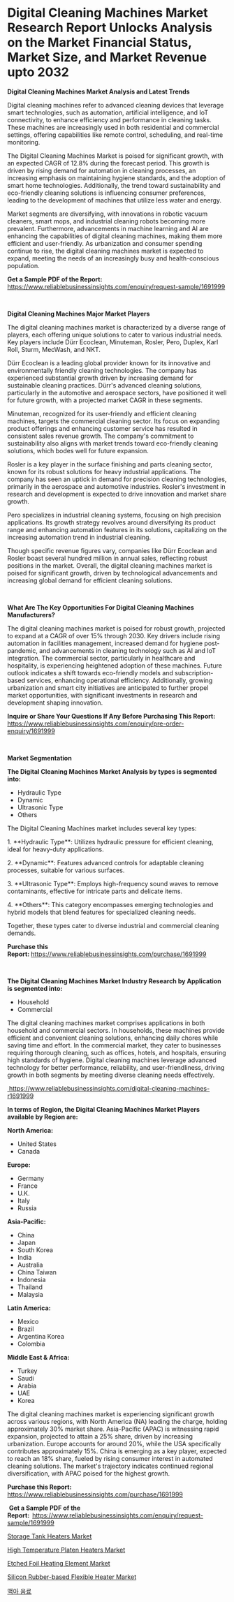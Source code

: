<p><h1>Digital Cleaning Machines Market Research Report Unlocks Analysis on the Market Financial Status, Market Size, and Market Revenue upto 2032</h1></p><p><strong>Digital Cleaning Machines Market Analysis and Latest Trends</strong></p>
<p><p>Digital cleaning machines refer to advanced cleaning devices that leverage smart technologies, such as automation, artificial intelligence, and IoT connectivity, to enhance efficiency and performance in cleaning tasks. These machines are increasingly used in both residential and commercial settings, offering capabilities like remote control, scheduling, and real-time monitoring. </p><p>The Digital Cleaning Machines Market is poised for significant growth, with an expected CAGR of 12.8% during the forecast period. This growth is driven by rising demand for automation in cleaning processes, an increasing emphasis on maintaining hygiene standards, and the adoption of smart home technologies. Additionally, the trend toward sustainability and eco-friendly cleaning solutions is influencing consumer preferences, leading to the development of machines that utilize less water and energy.</p><p>Market segments are diversifying, with innovations in robotic vacuum cleaners, smart mops, and industrial cleaning robots becoming more prevalent. Furthermore, advancements in machine learning and AI are enhancing the capabilities of digital cleaning machines, making them more efficient and user-friendly. As urbanization and consumer spending continue to rise, the digital cleaning machines market is expected to expand, meeting the needs of an increasingly busy and health-conscious population.</p></p>
<p><strong>Get a Sample PDF of the Report:&nbsp;</strong> <a href="https://www.reliablebusinessinsights.com/enquiry/request-sample/1691999?utm_campaign=97&utm_medium=2&utm_source=Github&utm_content=ia&utm_term=27032025&utm_id=digital-cleaning-machines">https://www.reliablebusinessinsights.com/enquiry/request-sample/1691999</a></p>
<p>&nbsp;</p>
<p><strong>Digital Cleaning Machines Major Market Players</strong></p>
<p><p>The digital cleaning machines market is characterized by a diverse range of players, each offering unique solutions to cater to various industrial needs. Key players include Dürr Ecoclean, Minuteman, Rosler, Pero, Duplex, Karl Roll, Sturm, MecWash, and NKT. </p><p>Dürr Ecoclean is a leading global provider known for its innovative and environmentally friendly cleaning technologies. The company has experienced substantial growth driven by increasing demand for sustainable cleaning practices. Dürr's advanced cleaning solutions, particularly in the automotive and aerospace sectors, have positioned it well for future growth, with a projected market CAGR in these segments.</p><p>Minuteman, recognized for its user-friendly and efficient cleaning machines, targets the commercial cleaning sector. Its focus on expanding product offerings and enhancing customer service has resulted in consistent sales revenue growth. The company's commitment to sustainability also aligns with market trends toward eco-friendly cleaning solutions, which bodes well for future expansion.</p><p>Rosler is a key player in the surface finishing and parts cleaning sector, known for its robust solutions for heavy industrial applications. The company has seen an uptick in demand for precision cleaning technologies, primarily in the aerospace and automotive industries. Rosler's investment in research and development is expected to drive innovation and market share growth.</p><p>Pero specializes in industrial cleaning systems, focusing on high precision applications. Its growth strategy revolves around diversifying its product range and enhancing automation features in its solutions, capitalizing on the increasing automation trend in industrial cleaning.</p><p>Though specific revenue figures vary, companies like Dürr Ecoclean and Rosler boast several hundred million in annual sales, reflecting robust positions in the market. Overall, the digital cleaning machines market is poised for significant growth, driven by technological advancements and increasing global demand for efficient cleaning solutions.</p></p>
<p>&nbsp;</p>
<p><strong>What Are The Key Opportunities For Digital Cleaning Machines Manufacturers?</strong></p>
<p><p>The digital cleaning machines market is poised for robust growth, projected to expand at a CAGR of over 15% through 2030. Key drivers include rising automation in facilities management, increased demand for hygiene post-pandemic, and advancements in cleaning technology such as AI and IoT integration. The commercial sector, particularly in healthcare and hospitality, is experiencing heightened adoption of these machines. Future outlook indicates a shift towards eco-friendly models and subscription-based services, enhancing operational efficiency. Additionally, growing urbanization and smart city initiatives are anticipated to further propel market opportunities, with significant investments in research and development shaping innovation.</p></p>
<p><strong>Inquire or Share Your Questions If Any Before Purchasing This Report:</strong> <a href="https://www.reliablebusinessinsights.com/enquiry/pre-order-enquiry/1691999?utm_campaign=97&utm_medium=2&utm_source=Github&utm_content=ia&utm_term=27032025&utm_id=digital-cleaning-machines">https://www.reliablebusinessinsights.com/enquiry/pre-order-enquiry/1691999</a></p>
<p>&nbsp;</p>
<p><strong>Market Segmentation</strong></p>
<p><strong>The Digital Cleaning Machines Market Analysis by types is segmented into:</strong></p>
<p><ul><li>Hydraulic Type</li><li>Dynamic</li><li>Ultrasonic Type</li><li>Others</li></ul></p>
<p><p>The Digital Cleaning Machines market includes several key types: </p><p>1. **Hydraulic Type**: Utilizes hydraulic pressure for efficient cleaning, ideal for heavy-duty applications.</p><p>2. **Dynamic**: Features advanced controls for adaptable cleaning processes, suitable for various surfaces.</p><p>3. **Ultrasonic Type**: Employs high-frequency sound waves to remove contaminants, effective for intricate parts and delicate items.</p><p>4. **Others**: This category encompasses emerging technologies and hybrid models that blend features for specialized cleaning needs. </p><p>Together, these types cater to diverse industrial and commercial cleaning demands.</p></p>
<p><strong>Purchase this Report:&nbsp;</strong><a href="https://www.reliablebusinessinsights.com/purchase/1691999?utm_campaign=97&utm_medium=2&utm_source=Github&utm_content=ia&utm_term=27032025&utm_id=digital-cleaning-machines">https://www.reliablebusinessinsights.com/purchase/1691999</a></p>
<p>&nbsp;</p>
<p><strong>The Digital Cleaning Machines Market Industry Research by Application is segmented into:</strong></p>
<p><ul><li>Household</li><li>Commercial</li></ul></p>
<p><p>The digital cleaning machines market comprises applications in both household and commercial sectors. In households, these machines provide efficient and convenient cleaning solutions, enhancing daily chores while saving time and effort. In the commercial market, they cater to businesses requiring thorough cleaning, such as offices, hotels, and hospitals, ensuring high standards of hygiene. Digital cleaning machines leverage advanced technology for better performance, reliability, and user-friendliness, driving growth in both segments by meeting diverse cleaning needs effectively.</p></p>
<p><a href="https://www.reliablebusinessinsights.com/digital-cleaning-machines-r1691999?utm_campaign=97&utm_medium=2&utm_source=Github&utm_content=ia&utm_term=27032025&utm_id=digital-cleaning-machines">&nbsp;https://www.reliablebusinessinsights.com/digital-cleaning-machines-r1691999</a></p>
<p><strong>In terms of Region, the Digital Cleaning Machines Market Players available by Region are:</strong></p>
<p>
    <p> <strong> North America: </strong>
        <ul>
            <li>United States</li>
            <li>Canada</li>
        </ul>
        </p> 
    <p> <strong> Europe: </strong>
        <ul>
            <li>Germany</li>
            <li>France</li>
            <li>U.K.</li>
            <li>Italy</li>
            <li>Russia</li>
        </ul>
        </p> 
    <p> <strong> Asia-Pacific: </strong>
        <ul>
            <li>China</li>
            <li>Japan</li>
            <li>South Korea</li>
            <li>India</li>
            <li>Australia</li>
            <li>China Taiwan</li>
            <li>Indonesia</li>
            <li>Thailand</li>
            <li>Malaysia</li>
        </ul>
        </p> 
    <p> <strong> Latin America: </strong>
        <ul>
            <li>Mexico</li>
            <li>Brazil</li>
            <li>Argentina Korea</li>
            <li>Colombia</li>
        </ul>
        </p> 
    <p> <strong> Middle East & Africa: </strong>
        <ul>
            <li>Turkey</li>
            <li>Saudi</li>
            <li>Arabia</li>
            <li>UAE</li>
            <li>Korea</li>
        </ul>
    </p>
    </p>
<p><p>The digital cleaning machines market is experiencing significant growth across various regions, with North America (NA) leading the charge, holding approximately 30% market share. Asia-Pacific (APAC) is witnessing rapid expansion, projected to attain a 25% share, driven by increasing urbanization. Europe accounts for around 20%, while the USA specifically contributes approximately 15%. China is emerging as a key player, expected to reach an 18% share, fueled by rising consumer interest in automated cleaning solutions. The market's trajectory indicates continued regional diversification, with APAC poised for the highest growth.</p></p>
<p><strong>Purchase this Report: </strong><a href="https://www.reliablebusinessinsights.com/purchase/1691999?utm_campaign=97&utm_medium=2&utm_source=Github&utm_content=ia&utm_term=27032025&utm_id=digital-cleaning-machines">https://www.reliablebusinessinsights.com/purchase/1691999</a></p>
<p>&nbsp;<strong>Get a Sample PDF of the Report:&nbsp;&nbsp;</strong><a href="https://www.reliablebusinessinsights.com/enquiry/request-sample/1691999?utm_campaign=97&utm_medium=2&utm_source=Github&utm_content=ia&utm_term=27032025&utm_id=digital-cleaning-machines">https://www.reliablebusinessinsights.com/enquiry/request-sample/1691999</a></p>
<p><strong></strong></p>
<p><p><a href="https://github.com/bartzthateis/Market-Research-Report-List-1/blob/main/storage-tank-heaters-market.md?utm_campaign=97&utm_medium=2&utm_source=Github&utm_content=ia&utm_term=27032025&utm_id=digital-cleaning-machines">Storage Tank Heaters Market</a></p><p><a href="https://github.com/vespigeakexc/Market-Research-Report-List-1/blob/main/high-temperature-platen-heaters-market.md?utm_campaign=97&utm_medium=2&utm_source=Github&utm_content=ia&utm_term=27032025&utm_id=digital-cleaning-machines">High Temperature Platen Heaters Market</a></p><p><a href="https://github.com/moorsdorak31/Market-Research-Report-List-1/blob/main/etched-foil-heating-element-market.md?utm_campaign=97&utm_medium=2&utm_source=Github&utm_content=ia&utm_term=27032025&utm_id=digital-cleaning-machines">Etched Foil Heating Element Market</a></p><p><a href="https://github.com/eimutelufta/Market-Research-Report-List-1/blob/main/silicon-rubber-based-flexible-heater-market.md?utm_campaign=97&utm_medium=2&utm_source=Github&utm_content=ia&utm_term=27032025&utm_id=digital-cleaning-machines">Silicon Rubber-based Flexible Heater Market</a></p><p><a href="https://github.com/sougarounis/Market-Research-Report-List-7/blob/main/756121050223.md?utm_campaign=97&utm_medium=2&utm_source=Github&utm_content=ia&utm_term=27032025&utm_id=digital-cleaning-machines">맥아 음료</a></p></p>